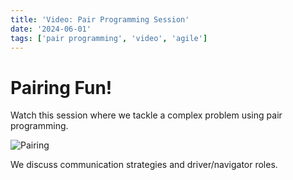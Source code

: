 ```yaml
---
title: 'Video: Pair Programming Session'
date: '2024-06-01'
tags: ['pair programming', 'video', 'agile']
---
```


# Pairing Fun!

Watch this session where we tackle a complex problem using pair programming.

![Pairing](https://picsum.photos/seed/pairing/600/400)

We discuss communication strategies and driver/navigator roles.
